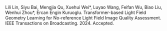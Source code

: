 Lili Lin, Siyu Bai, Mengjia Qu, Xuehui Wei*, Luyao Wang, Feifan Wu, Biao Liu, Wenhui Zhou*, Ercan Engin Kuruoglu. Transformer-based Light Field Geometry Learning for No-reference Light Field Image Quality Assessment. IEEE Transactions on Broadcasting. 2024. Accepted.
